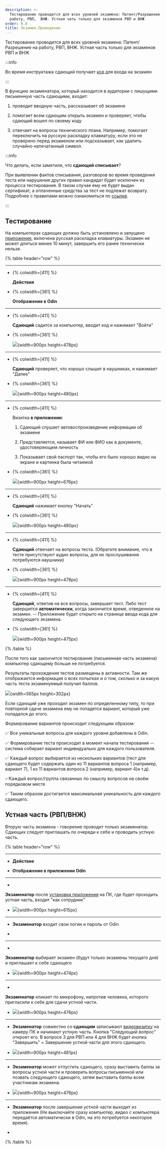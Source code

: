 ```yaml
---
description: >-
  Тестирование проводится для всех уровней экзамена: Патент/Разрешение на
  работу, РВП,  ВНЖ. Устная чать только для экзаменов РВП и ВНЖ
order: 0.8
title: Экзамен.Проведение
---
```


Тестирование проводится для всех уровней экзамена: Патент/Разрешение на работу, РВП, ВНЖ. Устная часть только для экзаменов РВП и ВНЖ

:::info 

Во время инструктажа сдающий получает [код](https://informa.gitbook.io/immigraciya/centr-testirovaniya-v-odin/skachat-kody-dlya-vkhoda-sdayushikh) для входа на экзамен

:::

В функцию экзаменатора, который находится в аудитории с пишущими письменную часть сдающими, входит:

1. проводит вводную часть, рассказывает об экзамене

2. помогает всем сдающим открыть экзамен и проверяет, чтобы сдающий вошел по своему коду

3. отвечает на вопросы технического плана. Например, помогает переключить на русскую раскладку клавиатуру, если это не проверено перед экзаменом или подсказывает, как удалить случайно напечатанный символ.

:::info 

Что делать, если заметили, что **сдающий списывает**?

При выявлении фактов списывания, разговоров во время проведения теста или нарушения других правил кандидат будет исключен из процесса тестирования. В таком случае ему не будет выдан сертификат, а оплаченные средства за тест не подлежат возврату. Подробнее с правилами можно ознакомиться по [ссылке](https://yadi.sk/i/_VcE1isnITs4RA).

:::

## **Тестирование**

На компьютерах сдающих должно быть установлено и запущено [приложение](https://informa.gitbook.io/immigraciya/centr-testirovaniya-v-odin/prilozhenie.-pismennaya-i-ustnaya-chasti-ekzamena), включена русская раскладка клавиатуры. Экзамен не может длиться менее 10 минут, завершить его ранее технически нельзя.

{% table header="row" %}

---

*  {% colwidth=[411] %}

   **Действия**

*  {% colwidth=[361] %}

   **Отображение в Odin**

---

*  {% colwidth=[411] %}

   **Сдающий** садится за компьютер, вводит код и нажимает "Войти"

*  {% colwidth=[361] %}

   ![](./ekzamenprovedenie.png){width=900px height=478px}

---

*  {% colwidth=[411] %}

   **Сдающий** проверяет, что хорошо слышит в наушниках, и нажимает "Далее"

*  {% colwidth=[361] %}

   ![](./ekzamenprovedenie-2.png){width=900px height=480px}

---

*  {% colwidth=[411] %}

   Визитка **в приложении**:

   1. Сдающий слушает автовоспроизведение информации об экзамене

   2. Представляется, называет ФИ или ФИО как в документе, удостоверяющем личность

   3. Показывает свой паспорт так, чтобы его было хорошо видно на экране и картинка была читаемой

*  {% colwidth=[361] %}

   ![](./ekzamenprovedenie-3.png){width=900px height=676px}

---

*  {% colwidth=[411] %}

   **Сдающий** нажимает кнопку "Начать"

*  {% colwidth=[361] %}

   ![](./ekzamenprovedenie-4.png){width=900px height=480px}

---

*  {% colwidth=[411] %}

   **Сдающий** отвечает на вопросы теста. (Обратите внимание, что в тесте присутствуют аудио вопросы, для их прослушивания потребуются наушники)

*  {% colwidth=[361] %}

   ![](./ekzamenprovedenie-5.png){width=900px height=478px}

---

*  {% colwidth=[411] %}

   **Сдающий**, ответив на все вопросы, завершает тест. Либо тест завершится **автоматически**, когда закончится время, отведенное на экзамен. -- Приложение будет открыто на странице ввода кода для следующего экзамена.

*  {% colwidth=[361] %}

   ![](./ekzamenprovedenie-6.png){width=900px height=475px}

{% /table %}

После того как закончится тестирование (письменная часть экзамена) компьютер сдающему больше не потребуется.

Результаты прохождения тестов размещены в активности. Там же отображается информация о всех попытках и о том, сколько и за какую часть теста экзаменуемый получил баллов.

![](./ekzamenprovedenie-7.png){width=565px height=302px}

Если сдающий уже проходил экзамен по определенному типу, то при повторной сдаче экзамена ему не попадется вариант, который уже попадался до этого.

Формирование вариантов происходит следующим образом:

✅ Все уникальные вопросы для каждого уровня добавлены в Odin.

✅ Формирование теста происходит в момент начала тестирования -- система собирает вариант индивидуально для каждого пользователя.

✅ Каждый вопрос выбирается из нескольких вариантов (тест для  сдающего будет содержать один из 11 вариантов вопроса 1 (например, вариант 7), 1 из 11 вариантов вопроса 2 (например, вариант 4)и т.д).

✅Каждый вопрос/группа связанных по смыслу вопросов на своём порядковом месте

✅ Таким образом достигается максимальная уникальность для каждого сдающего.

## **Устная часть (РВП/ВНЖ)**

Вторую часть экзамена - говорение проводит только экзаменатор. Сдающих следует приглашать по очереди к себе и проводить устную часть.

{% table header="row" %}

---

*  **Действие**

*  **Отображение в приложении Odin**

---

*  

   **Экзаменатор** после [установки приложения](https://informa.gitbook.io/immigraciya/centr-testirovaniya-v-odin/prilozhenie.-pismennaya-i-ustnaya-chasti-ekzamena) на ПК, где будет проходить устная часть, входит "как сотрудник"

*  ![](./ekzamenprovedenie-8.png){width=900px height=615px}

---

*  **Экзаменатор** входит свои логин и пароль от Odin

*  

---

*  

   **Экзаменатор** выбирает экзамен (будут только экзамены текущего дня) и приглашает к себе сдающего

*  ![](./ekzamenprovedenie-9.png){width=900px height=474px}

---

*  

   **Экзаменатор** кликает по микрофону, напротив человека, которого пригласили к себе для сдачи устной части.

*  ![](./ekzamenprovedenie-10.png){width=900px height=476px}

---

*  **Экзаменатор** совместно со **сдающим** записывают [видеовизитку](https://informa.gitbook.io/immigraciya/rekomendacii/obrazec-videovizitki-pered-startom-ustnoi-chasti-ekzamena) на камеру ПК и начинают устную часть. Кнопка "Следующий вопрос" откроет его. В вопросе 3 для РВП или 4 для ВНЖ будет кнопка "Завершить" = Завершение устной части для этого сдающего.

*  ![](./ekzamenprovedenie-11.png){width=900px height=481px}

---

*  **Экзаменатор** может отпустить сдающего, сразу выставить баллы за вопросы устной части и проверить вопросы письменной или позвать следующего сдающего, затем выставить баллы всем участникам экзамена.

*  ![](./ekzamenprovedenie-12.png){width=900px height=476px}

---

*  **Экзаменатор** после завершения устной части выходит из приложения (Не выключайте сразу компьютер, видео с компьютера передаётся автоматически в Odin, на это потребуется некоторое время).

*  

{% /table %}
